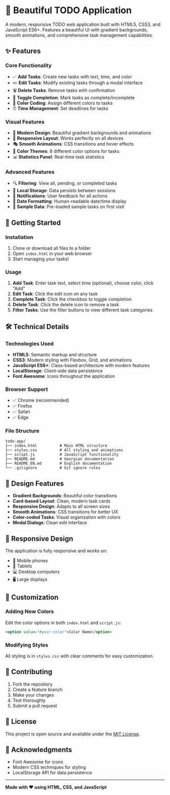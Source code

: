 # 🎯 Beautiful TODO Application

A modern, responsive TODO web application built with HTML5, CSS3, and JavaScript ES6+. Features a beautiful UI with gradient backgrounds, smooth animations, and comprehensive task management capabilities.

## ✨ Features

### Core Functionality
- ✅ **Add Tasks**: Create new tasks with text, time, and color
- ✏️ **Edit Tasks**: Modify existing tasks through a modal interface
- 🗑️ **Delete Tasks**: Remove tasks with confirmation
- 🎯 **Toggle Completion**: Mark tasks as complete/incomplete
- 🎨 **Color Coding**: Assign different colors to tasks
- ⏰ **Time Management**: Set deadlines for tasks

### Visual Features
- 🌈 **Modern Design**: Beautiful gradient backgrounds and animations
- 📱 **Responsive Layout**: Works perfectly on all devices
- 🎭 **Smooth Animations**: CSS transitions and hover effects
- 🎨 **Color Themes**: 8 different color options for tasks
- 📊 **Statistics Panel**: Real-time task statistics

### Advanced Features
- 🔍 **Filtering**: View all, pending, or completed tasks
- 💾 **Local Storage**: Data persists between sessions
- 🔔 **Notifications**: User feedback for all actions
- 📅 **Date Formatting**: Human-readable date/time display
- 🎯 **Sample Data**: Pre-loaded sample tasks on first visit

## 🚀 Getting Started

### Installation
1. Clone or download all files to a folder
2. Open `index.html` in your web browser
3. Start managing your tasks!

### Usage
1. **Add Task**: Enter task text, select time (optional), choose color, click "Add"
2. **Edit Task**: Click the edit icon on any task
3. **Complete Task**: Click the checkbox to toggle completion
4. **Delete Task**: Click the delete icon to remove a task
5. **Filter Tasks**: Use the filter buttons to view different task categories

## 🛠️ Technical Details

### Technologies Used
- **HTML5**: Semantic markup and structure
- **CSS3**: Modern styling with Flexbox, Grid, and animations
- **JavaScript ES6+**: Class-based architecture with modern features
- **LocalStorage**: Client-side data persistence
- **Font Awesome**: Icons throughout the application

### Browser Support
- ✅ Chrome (recommended)
- ✅ Firefox
- ✅ Safari
- ✅ Edge

### File Structure
```
todo-app/
├── index.html          # Main HTML structure
├── styles.css          # All styling and animations
├── script.js           # JavaScript functionality
├── README.md           # Georgian documentation
├── README_EN.md        # English documentation
└── .gitignore          # Git ignore rules
```

## 🎨 Design Features

- **Gradient Backgrounds**: Beautiful color transitions
- **Card-based Layout**: Clean, modern task cards
- **Responsive Design**: Adapts to all screen sizes
- **Smooth Animations**: CSS transitions for better UX
- **Color-coded Tasks**: Visual organization with colors
- **Modal Dialogs**: Clean edit interface

## 📱 Responsive Design

The application is fully responsive and works on:
- 📱 Mobile phones
- 📱 Tablets
- 💻 Desktop computers
- 🖥️ Large displays

## 🔧 Customization

### Adding New Colors
Edit the color options in both `index.html` and `script.js`:

```html
<option value="#your-color">Color Name</option>
```

### Modifying Styles
All styling is in `styles.css` with clear comments for easy customization.

## 🤝 Contributing

1. Fork the repository
2. Create a feature branch
3. Make your changes
4. Test thoroughly
5. Submit a pull request

## 📄 License

This project is open source and available under the [MIT License](LICENSE).

## 🙏 Acknowledgments

- Font Awesome for icons
- Modern CSS techniques for styling
- LocalStorage API for data persistence

---

**Made with ❤️ using HTML, CSS, and JavaScript**
